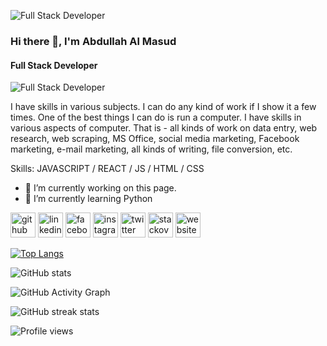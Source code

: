 ![Full Stack Developer](https://media-exp1.licdn.com/dms/image/C5616AQGIxhhnfRcQmA/profile-displaybackgroundimage-shrink_350_1400/0/1609270659886?e=1672876800&v=beta&t=ndehwYrQKyYveUtEb80NCOZrdXKmmUSCKL0P-K9DX7A)


### Hi there 👋, I'm Abdullah Al Masud
#### Full Stack Developer
![Full Stack Developer](https://media-exp1.licdn.com/dms/image/C5616AQGIxhhnfRcQmA/profile-displaybackgroundimage-shrink_350_1400/0/1609270659886?e=1672876800&v=beta&t=ndehwYrQKyYveUtEb80NCOZrdXKmmUSCKL0P-K9DX7A)

I have skills in various subjects. I can do any kind of work if I show it a few times. One of the best things I can do is run a computer. I have skills in various aspects of computer. That is - all kinds of work on data entry, web research, web scraping, MS Office, social media marketing, Facebook marketing, e-mail marketing, all kinds of writing, file conversion, etc.

Skills: JAVASCRIPT / REACT / JS / HTML / CSS

- 🔭 I’m currently working on this page. 
- 🌱 I’m currently learning Python 


[<img src='https://cdn.jsdelivr.net/npm/simple-icons@3.0.1/icons/github.svg' alt='github' height='40'>](https://github.com/abdullahalmasudpersonal)  [<img src='https://cdn.jsdelivr.net/npm/simple-icons@3.0.1/icons/linkedin.svg' alt='linkedin' height='40'>](https://www.linkedin.com/in/abdullah-al-masud-48ab691b1/)  [<img src='https://cdn.jsdelivr.net/npm/simple-icons@3.0.1/icons/facebook.svg' alt='facebook' height='40'>](https://www.facebook.com/abdullahal.masud.5891)  [<img src='https://cdn.jsdelivr.net/npm/simple-icons@3.0.1/icons/instagram.svg' alt='instagram' height='40'>](https://www.instagram.com/abdullahalmasud3/)  [<img src='https://cdn.jsdelivr.net/npm/simple-icons@3.0.1/icons/twitter.svg' alt='twitter' height='40'>](https://twitter.com/twitter.com/Abdulla14032407)  [<img src='https://cdn.jsdelivr.net/npm/simple-icons@3.0.1/icons/stackoverflow.svg' alt='stackoverflow' height='40'>](https://stackoverflow.com/users/19008268/abdullah-al-masud)  [<img src='https://cdn.jsdelivr.net/npm/simple-icons@3.0.1/icons/icloud.svg' alt='website' height='40'>](https://abdullahalmasud.netlify.app)  

[![Top Langs](https://github-readme-stats.vercel.app/api/top-langs/?username=abdullahalmasudpersonal)](https://github.com/anuraghazra/github-readme-stats)

![GitHub stats](https://github-readme-stats.vercel.app/api?username=abdullahalmasudpersonal&show_icons=true)  

![GitHub Activity Graph](https://activity-graph.herokuapp.com/graph?username=abdullahalmasudpersonal)  

![GitHub streak stats](https://github-readme-streak-stats.herokuapp.com/?user=abdullahalmasudpersonal)  

![Profile views](https://gpvc.arturio.dev/abdullahalmasudpersonal)  
